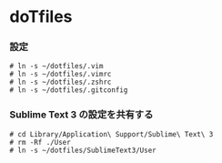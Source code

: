 doTfiles
========

### 設定
```shell
# ln -s ~/dotfiles/.vim
# ln -s ~/dotfiles/.vimrc
# ln -s ~/dotfiles/.zshrc
# ln -s ~/dotfiles/.gitconfig
```

### Sublime Text 3 の設定を共有する
```shell
# cd Library/Application\ Support/Sublime\ Text\ 3
# rm -Rf ./User
# ln -s ~/dotfiles/SublimeText3/User
```



